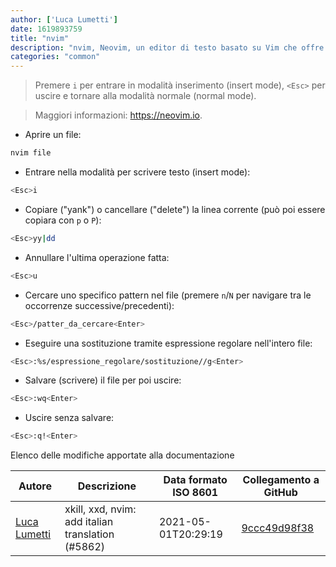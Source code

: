 ```yaml
---
author: ['Luca Lumetti']
date: 1619893759
title: "nvim"
description: "nvim, Neovim, un editor di testo basato su Vim che offre molti diversi modi di manipolare e navigare il testo."
categories: "common"
---
```

> Premere `i` per entrare in modalità inserimento (insert mode), `<Esc>` per uscire e tornare alla modalità normale (normal mode).

> Maggiori informazioni: <https://neovim.io>.

- Aprire un file:

```bash
nvim file
```

- Entrare nella modalità per scrivere testo (insert mode):

```bash
<Esc>i
```

- Copiare ("yank") o cancellare ("delete") la linea corrente (può poi essere copiara con `p` o `P`):

```bash
<Esc>yy|dd
```

- Annullare l'ultima operazione fatta:

```bash
<Esc>u
```

- Cercare uno specifico pattern nel file (premere `n`/`N` per navigare tra le occorrenze successive/precedenti):

```bash
<Esc>/patter_da_cercare<Enter>
```

- Eseguire una sostituzione tramite espressione regolare nell'intero file:

```bash
<Esc>:%s/espressione_regolare/sostituzione//g<Enter>
```

- Salvare (scrivere) il file per poi uscire:

```bash
<Esc>:wq<Enter>
```

- Uscire senza salvare:

```bash
<Esc>:q!<Enter>
```
Elenco delle modifiche apportate alla documentazione


Autore | Descrizione | Data formato ISO 8601 | Collegamento a GitHub
------|-----|-----|-----
[Luca Lumetti](mailto:lumetti.luca@gmail.com) | xkill, xxd, nvim: add italian translation (#5862) | 2021-05-01T20:29:19 | [9ccc49d98f38](https://github.com/tldr-pages/tldr/commit/9ccc49d98f381d0a97e1cef45eb7e3e2c883a97a)

